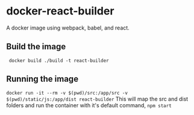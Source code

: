 # docker-react-builder
A docker image using webpack, babel, and react.

## Build the image
` docker build ./build -t react-builder`

## Running the image
`docker run -it --rm -v $(pwd)/src:/app/src -v $(pwd)/static/js:/app/dist react-builder`
This will map the src and dist folders and run the container with it's default command, `npm start`

